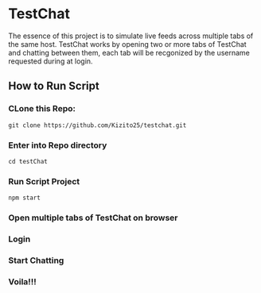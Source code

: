 # TestChat

The essence of this project is to simulate live feeds across multiple tabs of the same host.
TestChat works by opening two or more tabs of TestChat and chatting between them, each tab will be recgonized by the username requested during at login.

## How to Run Script
 
### CLone this Repo: 
`git clone https://github.com/Kizito25/testchat.git`
 
### Enter into Repo directory
`cd testChat`

### Run Script Project
`npm start`

### Open multiple tabs of TestChat on browser

### Login

### Start Chatting

### Voila!!!

